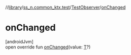//[library](../../../index.md)/[ss_n.common_ktx.test](../index.md)/[TestObserver](index.md)/[onChanged](on-changed.md)

# onChanged

[androidJvm]\
open override fun [onChanged](on-changed.md)(value: [T](index.md)?)
